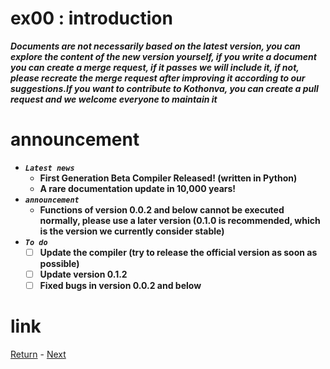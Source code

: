 # ex00 : introduction
***Documents are not necessarily based on the latest version, you can explore the content of the new version yourself, if you write a document you can create a merge request, if it passes we will include it, if not, please recreate the merge request after improving it according to our suggestions.If you want to contribute to Kothonva, you can create a pull request and we welcome everyone to maintain it***

# announcement
* ***`Latest news`***
  * **First Generation Beta Compiler Released! (written in Python)**
  * **A rare documentation update in 10,000 years!**
* ***`announcement`***
  * **Functions of version 0.0.2 and below cannot be executed normally, please use a later version (0.1.0 is recommended, which is the version we currently consider stable)**
* ***`To do`***
  * [ ] **Update the compiler (try to release the official version as soon as possible)**
  * [ ] **Update version 0.1.2**
  * [ ] **Fixed bugs in version 0.0.2 and below**

# link
[Return](https://github.com/Buelie/Kothonva/tree/documentation/documentation) - [Next]()
